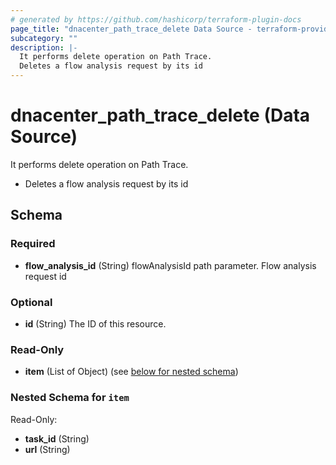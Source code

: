 ```yaml
---
# generated by https://github.com/hashicorp/terraform-plugin-docs
page_title: "dnacenter_path_trace_delete Data Source - terraform-provider-dnacenter"
subcategory: ""
description: |-
  It performs delete operation on Path Trace.
  Deletes a flow analysis request by its id
---
```


# dnacenter_path_trace_delete (Data Source)

It performs delete operation on Path Trace.

- Deletes a flow analysis request by its id



<!-- schema generated by tfplugindocs -->
## Schema

### Required

- **flow_analysis_id** (String) flowAnalysisId path parameter. Flow analysis request id

### Optional

- **id** (String) The ID of this resource.

### Read-Only

- **item** (List of Object) (see [below for nested schema](#nestedatt--item))

<a id="nestedatt--item"></a>
### Nested Schema for `item`

Read-Only:

- **task_id** (String)
- **url** (String)



